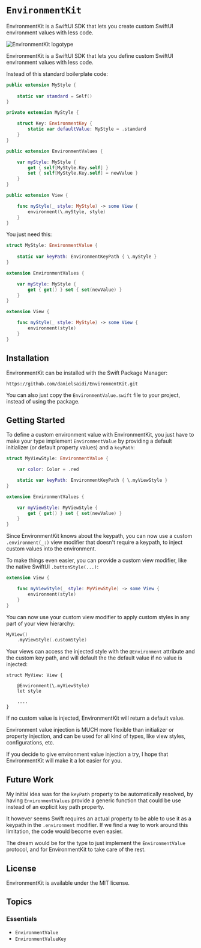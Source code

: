 # ``EnvironmentKit``

EnvironmentKit is a SwiftUI SDK that lets you create custom SwiftUI environment values with less code.

![EnvironmentKit logotype](Logo)

EnvironmentKit is a SwiftUI SDK that lets you define custom SwiftUI environment values with less code.

Instead of this standard boilerplate code:

```swift
public extension MyStyle {
    
    static var standard = Self()
}

private extension MyStyle {

    struct Key: EnvironmentKey {
        static var defaultValue: MyStyle = .standard
    }
}

public extension EnvironmentValues {

    var myStyle: MyStyle {
        get { self[MyStyle.Key.self] }
        set { self[MyStyle.Key.self] = newValue }
    }
}

public extension View {

    func myStyle(_ style: MyStyle) -> some View {
        environment(\.myStyle, style)
    }
}
```

You just need this:

```swift
struct MyStyle: EnvironmentValue {  
    
    static var keyPath: EnvironmentKeyPath { \.myStyle }    
}

extension EnvironmentValues {

    var myStyle: MyStyle {
        get { get() } set { set(newValue) }
    }
}

extension View {

    func myStyle(_ style: MyStyle) -> some View {
        environment(style)
    }
}
```



## Installation

EnvironmentKit can be installed with the Swift Package Manager:

```
https://github.com/danielsaidi/EnvironmentKit.git
```

You can also just copy the `EnvironmentValue.swift` file to your project, instead of using the package.



## Getting Started

To define a custom environment value with EnvironmentKit, you just have to make your type implement `EnvironmentValue` by providing a default initializer (or default property values) and a `keyPath`:

```swift
struct MyViewStyle: EnvironmentValue {

    var color: Color = .red

    static var keyPath: EnvironmentKeyPath { \.myViewStyle }   
}

extension EnvironmentValues {

    var myViewStyle: MyViewStyle {
        get { get() } set { set(newValue) }
    }
}
```

Since EnvironmentKit knows about the keypath, you can now use a custom `.environment(_:)` view modifier that doesn't require a keypath, to inject custom values into the environment.

To make things even easier, you can provide a custom view modifier, like the native SwiftUI `.buttonStyle(...)`:

```swift
extension View {

    func myViewStyle(_ style: MyViewStyle) -> some View {
        environment(style)
    }
}
```

You can now use your custom view modifier to apply custom styles in any part of your view hierarchy:

```swift
MyView()
    .myViewStyle(.customStyle)
```

Your views can access the injected style with the `@Environment` attribute and the custom key path, and will default the the default value if no value is injected:

```
struct MyView: View {

    @Environment(\.myViewStyle)
    let style

    ....
}
```

If no custom value is injected, EnvironmentKit will return a default value.

Environment value injection is MUCH more flexible than initializer or property injection, and can be used for all kind of types, like view styles, configurations, etc.

If you decide to give environment value injection a try, I hope that EnvironmentKit will make it a lot easier for you.



## Future Work

My initial idea was for the `keyPath` property to be automatically resolved, by having `EnvironmentValues` provide a generic function that could be use instead of an explicit key path property. 

It however seems Swift requires an actual property to be able to use it as a keypath in the `.environment` modifier. If we find a way to work around this limitation, the code would become even easier.

The dream would be for the type to just implement the `EnvironmentValue` protocol, and for EnvironmentKit to take care of the rest.



## License

EnvironmentKit is available under the MIT license.



## Topics

### Essentials

- ``EnvironmentValue``
- ``EnvironmentValueKey``
